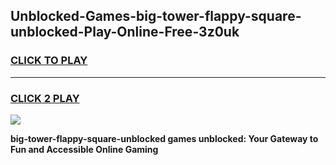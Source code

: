 
## Unblocked-Games-big-tower-flappy-square-unblocked-Play-Online-Free-3z0uk
<h3>
<a href="https://premium76.site?title=big-tower-flappy-square-unblocked&ref=26A">CLICK TO PLAY</a></h3>
<hr>

<h3>
<a href="https://premium76.site?title=big-tower-flappy-square-unblocked&ref=26A">CLICK 2 PLAY</a>
  
</h3>

<a href="https://premium76.site?title=big-tower-flappy-square-unblocked&ref=26A"><img src="https://clearcache.store/games.png"></a>


**big-tower-flappy-square-unblocked games unblocked: Your Gateway to Fun and Accessible Online Gaming**

